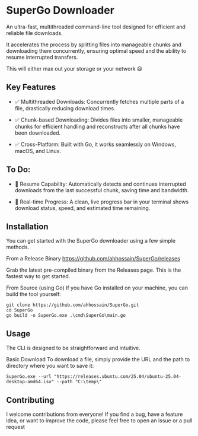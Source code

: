 # SuperGo Downloader
An ultra-fast, multithreaded command-line tool designed for efficient and reliable file downloads.

It accelerates the process by splitting files into manageable chunks and downloading them concurrently, ensuring optimal speed and the ability to resume interrupted transfers.

This will either max out your storage or your network :satisfied:

## Key Features
- :white_check_mark: Multithreaded Downloads: Concurrently fetches multiple parts of a file, drastically reducing download times.

- :white_check_mark: Chunk-based Downloading: Divides files into smaller, manageable chunks for efficient handling and reconstructs after all chunks have been downloaded.

- :white_check_mark: Cross-Platform: Built with Go, it works seamlessly on Windows, macOS, and Linux.

## To Do:

- :pushpin: Resume Capability: Automatically detects and continues interrupted downloads from the last successful chunk, saving time and bandwidth.

- :pushpin: Real-time Progress: A clean, live progress bar in your terminal shows download status, speed, and estimated time remaining.


## Installation
You can get started with the SuperGo downloader using a few simple methods.

From a Release Binary https://github.com/ahhossain/SuperGo/releases

Grab the latest pre-compiled binary from the Releases page. This is the fastest way to get started.

From Source (using Go)
If you have Go installed on your machine, you can build the tool yourself:

    git clone https://github.com/ahhossain/SuperGo.git
    cd SuperGo
    go build -o SuperGo.exe .\cmd\SuperGo\main.go

## Usage
The CLI is designed to be straightforward and intuitive.

Basic Download
To download a file, simply provide the URL and the path to directory where you want to save it:

    SuperGo.exe --url "https://releases.ubuntu.com/25.04/ubuntu-25.04-desktop-amd64.iso" --path "C:\temp\"


## Contributing
I welcome contributions from everyone! If you find a bug, have a feature idea, or want to improve the code, please feel free to open an issue or a pull request
